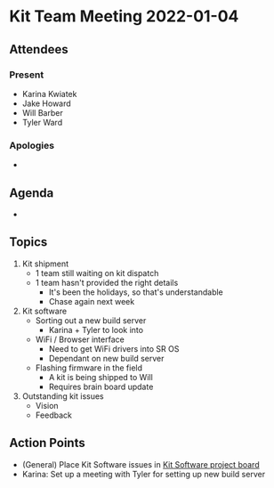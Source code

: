 # Kit Team Meeting 2022-01-04

## Attendees

### Present

- Karina Kwiatek
- Jake Howard
- Will Barber
- Tyler Ward

### Apologies

-

## Agenda

- 

## Topics

1. Kit shipment
    - 1 team still waiting on kit dispatch
    - 1 team hasn't provided the right details
        - It's been the holidays, so that's understandable
        - Chase again next week
2. Kit software
    - Sorting out a new build server
        - Karina + Tyler to look into
    - WiFi / Browser interface
        - Need to get WiFi drivers into SR OS
        - Dependant on new build server
    - Flashing firmware in the field
        - A kit is being shipped to Will
        - Requires brain board update
3. Outstanding kit issues
    - Vision
    - Feedback


## Action Points

- (General) Place Kit Software issues in [Kit Software project board](https://github.com/orgs/srobo/projects/7/views/1)
- Karina: Set up a meeting with Tyler for setting up new build server